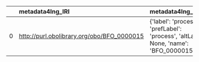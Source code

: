 |    | metadata4Ing_IRI                           | metadata4Ing_DESC                                                                     | SBO_IRI                              | SBO_DESC             |
|---:|:-------------------------------------------|:--------------------------------------------------------------------------------------|:-------------------------------------|:---------------------|
|  0 | http://purl.obolibrary.org/obo/BFO_0000015 | {'label': 'process', 'prefLabel': 'process', 'altLabel': None, 'name': 'BFO_0000015'} | http://biomodels.net/SBO/SBO_0000375 | {'label': 'process'} |